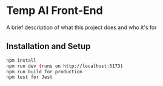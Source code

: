 
# Temp AI Front-End

A brief description of what this project does and who it's for


## Installation and Setup

```bash
npm install
npm run dev (runs on http://localhost:5173)
npm run build for production
npm test for Jest
```
    